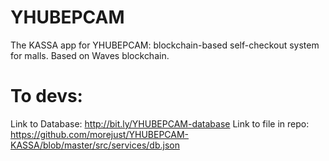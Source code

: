 # YHUBEPCAM

The KASSA app for YHUBEPCAM: blockchain-based self-checkout system for malls. Based on Waves blockchain.

# To devs:

Link to Database: http://bit.ly/YHUBEPCAM-database
Link to file in repo: https://github.com/morejust/YHUBEPCAM-KASSA/blob/master/src/services/db.json
